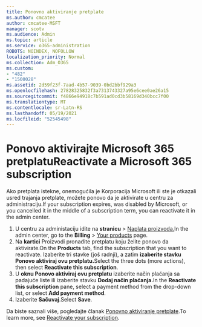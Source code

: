 ```yaml
---
title: Ponovno aktiviranje pretplate
ms.author: cmcatee
author: cmcatee-MSFT
manager: scotv
ms.audience: Admin
ms.topic: article
ms.service: o365-administration
ROBOTS: NOINDEX, NOFOLLOW
localization_priority: Normal
ms.collection: Adm_O365
ms.custom:
- "482"
- "1500028"
ms.assetid: 2d59f23f-7aad-4b57-9039-0bd2bbf929a3
ms.openlocfilehash: 27828325832f3a7313743327a95e6cee0ae26a15
ms.sourcegitcommit: f4866e94918c7b591ad0cd3b58169d340bcc7f00
ms.translationtype: MT
ms.contentlocale: sr-Latn-RS
ms.lasthandoff: 05/19/2021
ms.locfileid: "52545498"
---
```

# <a name="reactivate-a-microsoft-365-subscription"></a><span data-ttu-id="11c9a-102">Ponovo aktivirajte Microsoft 365 pretplatu</span><span class="sxs-lookup"><span data-stu-id="11c9a-102">Reactivate a Microsoft 365 subscription</span></span>

<span data-ttu-id="11c9a-103">Ako pretplata istekne, onemogućila je Korporacija Microsoft ili ste je otkazali usred trajanja pretplate, možete ponovo da je aktivirate u centru za administraciju.</span><span class="sxs-lookup"><span data-stu-id="11c9a-103">If your subscription expires, was disabled by Microsoft, or you cancelled it in the middle of a subscription term, you can reactivate it in the admin center.</span></span>
  
1. <span data-ttu-id="11c9a-104">U centru za administaciju idite na **stranicu**  >  [Naplata proizvoda.](https://go.microsoft.com/fwlink/p/?linkid=842054)</span><span class="sxs-lookup"><span data-stu-id="11c9a-104">In the admin center, go to the **Billing** > [Your products](https://go.microsoft.com/fwlink/p/?linkid=842054) page.</span></span>
2. <span data-ttu-id="11c9a-105">Na **kartici** Proizvodi pronađite pretplatu koju želite ponovo da aktivirate.</span><span class="sxs-lookup"><span data-stu-id="11c9a-105">On the **Products** tab, find the subscription that you want to reactivate.</span></span> <span data-ttu-id="11c9a-106">Izaberite tri stavke (još radnji), a zatim **izaberite stavku Ponovo aktiviraj ovu pretplatu.**</span><span class="sxs-lookup"><span data-stu-id="11c9a-106">Select the three dots (more actions), then select **Reactivate this subscription**.</span></span>
3. <span data-ttu-id="11c9a-107">U **oknu Ponovo aktiviraj ovu pretplatu** izaberite način plaćanja sa padajuće liste ili izaberite stavku **Dodaj način plaćanja.**</span><span class="sxs-lookup"><span data-stu-id="11c9a-107">In the **Reactivate this subscription** pane, select a payment method from the drop-down list, or select **Add payment method**.</span></span>
4. <span data-ttu-id="11c9a-108">Izaberite **Sačuvaj**.</span><span class="sxs-lookup"><span data-stu-id="11c9a-108">Select **Save**.</span></span>

<span data-ttu-id="11c9a-109">Da biste saznali više, pogledajte članak [Ponovno aktiviranje pretplate](/microsoft-365/commerce/subscriptions/reactivate-your-subscription).</span><span class="sxs-lookup"><span data-stu-id="11c9a-109">To learn more, see [Reactivate your subscription](/microsoft-365/commerce/subscriptions/reactivate-your-subscription).</span></span>